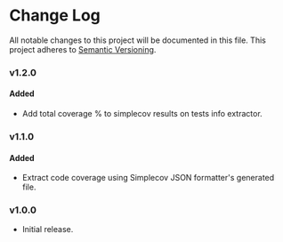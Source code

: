 # Change Log
All notable changes to this project will be documented in this file.
This project adheres to [Semantic Versioning](http://semver.org/).


### v1.2.0

#### Added

* Add total coverage % to simplecov results on tests info extractor.

### v1.1.0

#### Added

* Extract code coverage using Simplecov JSON formatter's generated file.

### v1.0.0

* Initial release.
